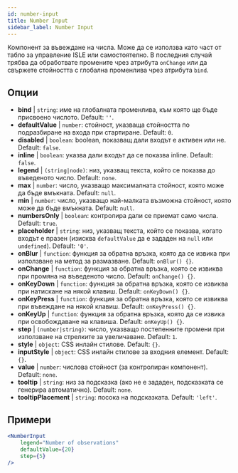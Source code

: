 ```yaml
---
id: number-input
title: Number Input
sidebar_label: Number Input
---
```


Компонент за въвеждане на числа. Може да се използва като част от табло за управление ISLE или самостоятелно. В последния случай трябва да обработвате промените чрез атрибута `onChange` или да свържете стойността с глобална променлива чрез атрибута `bind`.

## Опции

* __bind__ | `string`: име на глобалната променлива, към която ще бъде присвоено числото. Default: `''`.
* __defaultValue__ | `number`: стойност, указваща стойността по подразбиране на входа при стартиране. Default: `0`.
* __disabled__ | `boolean`: boolean, показващ дали входът е активен или не. Default: `false`.
* __inline__ | `boolean`: указва дали входът да се показва inline. Default: `false`.
* __legend__ | `(string|node)`: низ, указващ текста, който се показва до въведеното число. Default: `none`.
* __max__ | `number`: число, указващо максималната стойност, която може да бъде вмъкната. Default: `null`.
* __min__ | `number`: число, указващо най-малката възможна стойност, която може да бъде вмъкната. Default: `null`.
* __numbersOnly__ | `boolean`: контролира дали се приемат само числа. Default: `true`.
* __placeholder__ | `string`: низ, указващ текста, който се показва, когато входът е празен (изисква `defaultValue` да е зададен на `null` или `undefined`). Default: `'0'`.
* __onBlur__ | `function`: функция за обратна връзка, която да се извика при използване на метод за размазване. Default: `onBlur() {}`.
* __onChange__ | `function`: функция за обратна връзка, която се извиква при промяна на въведеното число. Default: `onChange() {}`.
* __onKeyDown__ | `function`: функция за обратна връзка, която се извиква при натискане на някой клавиш. Default: `onKeyDown() {}`.
* __onKeyPress__ | `function`: функция за обратна връзка, която се извиква при въвеждане на някой клавиш. Default: `onKeyPress() {}`.
* __onKeyUp__ | `function`: функция за обратна връзка, която да се извика при освобождаване на клавиша. Default: `onKeyUp() {}`.
* __step__ | `(number|string)`: число, указващо постепенните промени при използване на стрелките за увеличаване. Default: `1`.
* __style__ | `object`: CSS инлайн стилове. Default: `{}`.
* __inputStyle__ | `object`: CSS инлайн стилове за входния елемент. Default: `{}`.
* __value__ | `number`: числова стойност (за контролиран компонент). Default: `none`.
* __tooltip__ | `string`: низ за подсказка (ако не е зададен, подсказката се генерира автоматично). Default: `none`.
* __tooltipPlacement__ | `string`: посока на подсказката. Default: `'left'`.


## Примери

```jsx live
<NumberInput
    legend="Number of observations"
    defaultValue={20}
    step={5}
/>
```

